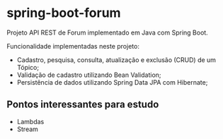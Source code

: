 # spring-boot-forum

Projeto API REST de Forum implementado em Java com Spring Boot. 

Funcionalidade implementadas neste projeto:

- Cadastro, pesquisa, consulta, atualização e exclusão (CRUD) de um Tópico;
- Validação de cadastro utilizando Bean Validation;
- Persistência de dados utilizando Spring Data JPA com Hibernate;


## Pontos interessantes para estudo

- Lambdas
- Stream

